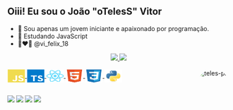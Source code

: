 ## Oiii! Eu sou o João "oTelesS" Vitor

- 👀 Sou apenas um jovem iniciante e apaixonado por programação.
- 🌱 Estudando JavaScript
- 👩‍❤️‍👨 @vi_felix_18

<div align="center">
  <a href="https://github.com/oteless">
  <img height="180em" src="https://github-readme-stats.vercel.app/api?username=oTelesS&show_icons=true&theme=dracula&include_all_commits=true&count_private=true"/>
  <img height="180em" src="https://github-readme-stats.vercel.app/api/top-langs/?username=oTelesS&layout=compact&langs_count=7&theme=dracula"/>
</div>
<div style="display: inline_block"><br>
  <img align="center" alt="teles-Js" height="30" width="40" src="https://raw.githubusercontent.com/devicons/devicon/master/icons/javascript/javascript-plain.svg">
  <img align="center" alt="teles-Ts" height="30" width="40" src="https://raw.githubusercontent.com/devicons/devicon/master/icons/typescript/typescript-plain.svg">
  <img align="center" alt="teles-React" height="30" width="40" src="https://raw.githubusercontent.com/devicons/devicon/master/icons/react/react-original.svg">
  <img align="center" alt="teles-HTML" height="30" width="40" src="https://raw.githubusercontent.com/devicons/devicon/master/icons/html5/html5-original.svg">
  <img align="center" alt="teles-CSS" height="30" width="40" src="https://raw.githubusercontent.com/devicons/devicon/master/icons/css3/css3-original.svg">
  <img align="center" alt="teles-Python" height="30" width="40" src="https://raw.githubusercontent.com/devicons/devicon/master/icons/python/python-original.svg">
  <img align="right" alt="teles-pic" height="150" style="border-radius:50px;" src="https://media.giphy.com/media/e02ejQWpI7aNdqFRJo/giphy.gif?cid=790b7611c589c263df84badae0cabf90495a6ef9c1ea7cc7&rid=giphy.gif&ct=g/Publicacoes_Instagram_1_1.png?width=676&height=676">
</div>
  
  ##
 
<div> 
  <a href="https://www.youtube.com/channel/UCQ6FPWeQ45v3po7m0qlD4bQ" target="_blank"><img src="https://img.shields.io/badge/YouTube-FF0000?style=for-the-badge&logo=youtube&logoColor=white" target="_blank"></a>
  <a href="https://instagram.com/otelesss" target="_blank"><img src="https://img.shields.io/badge/-Instagram-%23E4405F?style=for-the-badge&logo=instagram&logoColor=white" target="_blank"></a>
 	<a href="https://www.twitch.tv/oteless" target="_blank"><img src="https://img.shields.io/badge/Twitch-9146FF?style=for-the-badge&logo=twitch&logoColor=white" target="_blank"></a>
  <a href = "mailto:contatoteles22@gmail.com"><img src="https://img.shields.io/badge/-Gmail-%23333?style=for-the-badge&logo=gmail&logoColor=white" target="_blank"></a>
 
</div>
